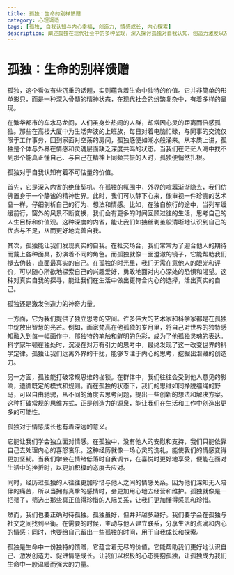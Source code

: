```yaml
---
title: 孤独：生命的别样馈赠
category: 心理调适
tags: [孤独, 自我认知与内心幸福, 创造力, 情感成长, 内心探索]
description: 阐述孤独在现代社会中的多种呈现，深入探讨孤独对自我认知、创造力激发以及情感成长的积极意义，同时强调要正确对待孤独，在孤独与社交间找到平衡。
---
```

# 孤独：生命的别样馈赠
孤独，这个看似有些沉重的话题，实则蕴含着生命中独特的价值。它并非简单的形单影只，而是一种深入骨髓的精神状态，在现代社会的纷繁复杂中，有着多样的呈现。

在繁华都市的车水马龙间，人们虽身处热闹的人群，却常因心灵的距离而倍感孤独。那些在高楼大厦中为生活奔波的上班族，每日对着电脑忙碌，与同事的交流仅限于工作事务，回到家面对空荡的房间，孤独感便如潮水般涌来。从本质上讲，孤独是个体与外界在情感和灵魂层面缺乏深度共鸣的状态。当我们在茫茫人海中找不到那个能真正懂自己、与自己在精神上同频共振的人时，孤独便悄然扎根。

孤独对于自我认知有着不可估量的价值。

首先，它是深入内省的绝佳契机。在孤独的氛围中，外界的喧嚣渐渐隐去，我们仿佛置身于一个静谧的精神世界。此时，我们可以静下心来，像审视一件珍贵的艺术品一样，仔细剖析自己的行为、想法和情感。比如，在独自旅行的途中，当列车缓缓前行，窗外的风景不断变换，我们会有更多的时间回顾过往的生活，思考自己的人生目标和价值观。这种深度的内省，能让我们如抽丝剥茧般清晰地认识到自己的优点与不足，从而更好地完善自我。

其次，孤独能让我们发现真实的自我。在社交场合，我们常常为了迎合他人的期待而戴上各种面具，扮演着不同的角色。而孤独就像一面澄澈的镜子，它能帮助我们褪去伪装，直面最真实的自己。在孤独的时光里，我们无需在意他人的眼光和评价，可以随心所欲地探索自己的兴趣爱好，勇敢地面对内心深处的恐惧和渴望。这种对真实自我的探寻，能让我们在生活中做出更符合内心的选择，活出真实的自己。

孤独还是激发创造力的神奇力量。

一方面，它为我们提供了独立思考的空间。许多伟大的艺术家和科学家都是在孤独中绽放出智慧的光芒。例如，画家梵高在他孤独的岁月里，将自己对世界的独特感知融入到每一幅画作中，那独特的笔触和鲜明的色彩，成为了他孤独灵魂的表达。科学家牛顿在独处时，沉浸在对万有引力的思考中，最终发现了这一改变世界的科学定律。孤独让我们远离外界的干扰，能够专注于内心的思考，挖掘出潜藏的创造力。

另一方面，孤独能打破常规思维的枷锁。在群体中，我们往往会受到他人意见的影响，遵循既定的模式和规则。而在孤独的状态下，我们的思维如同挣脱缰绳的野马，可以自由驰骋，从不同的角度去思考问题，提出一些创新的想法和解决方案。这种打破常规的思维方式，正是创造力的源泉，能让我们在生活和工作中创造出更多的可能性。

孤独对于情感成长也有着深远的意义。

它能让我们学会独立面对情感。在孤独中，没有他人的安慰和支持，我们只能依靠自己去处理内心的喜怒哀乐。这种经历就像一场心灵的洗礼，能使我们的情感变得更加坚韧。当我们学会在情绪低落时自我调节，在喜悦时更好地享受，便能在面对生活中的挫折时，以更加积极的态度去应对。

同时，经历过孤独的人往往更加珍惜与他人之间的情感关系。因为他们深知无人陪伴的痛苦，所以当拥有真挚的感情时，会更加用心地去经营和维护。孤独就像是一把筛子，筛选出那些真正值得珍惜的人际关系，让我们更加懂得感恩和珍惜。

然而，我们也要正确对待孤独。孤独虽好，但并非越多越好。我们要学会在孤独与社交之间找到平衡。在需要的时候，主动与他人建立联系，分享生活的点滴和内心的情感；同时，也要给自己留出一些孤独的时间，用于自我成长和探索。

孤独是生命中一份独特的馈赠，它蕴含着无尽的价值。它能帮助我们更好地认识自己、激发创造力、促进情感成长。让我们以积极的心态拥抱孤独，让孤独成为我们生命中一股温暖而强大的力量。